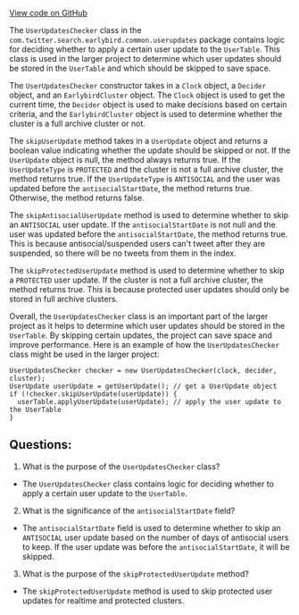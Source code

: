 [View code on GitHub](https://github.com/misbahsy/the-algorithm/src/java/com/twitter/search/earlybird/common/userupdates/UserUpdatesChecker.java)

The `UserUpdatesChecker` class in the `com.twitter.search.earlybird.common.userupdates` package contains logic for deciding whether to apply a certain user update to the `UserTable`. This class is used in the larger project to determine which user updates should be stored in the `UserTable` and which should be skipped to save space.

The `UserUpdatesChecker` constructor takes in a `Clock` object, a `Decider` object, and an `EarlybirdCluster` object. The `Clock` object is used to get the current time, the `Decider` object is used to make decisions based on certain criteria, and the `EarlybirdCluster` object is used to determine whether the cluster is a full archive cluster or not.

The `skipUserUpdate` method takes in a `UserUpdate` object and returns a boolean value indicating whether the update should be skipped or not. If the `UserUpdate` object is null, the method always returns true. If the `UserUpdateType` is `PROTECTED` and the cluster is not a full archive cluster, the method returns true. If the `UserUpdateType` is `ANTISOCIAL` and the user was updated before the `antisocialStartDate`, the method returns true. Otherwise, the method returns false.

The `skipAntisocialUserUpdate` method is used to determine whether to skip an `ANTISOCIAL` user update. If the `antisocialStartDate` is not null and the user was updated before the `antisocialStartDate`, the method returns true. This is because antisocial/suspended users can't tweet after they are suspended, so there will be no tweets from them in the index.

The `skipProtectedUserUpdate` method is used to determine whether to skip a `PROTECTED` user update. If the cluster is not a full archive cluster, the method returns true. This is because protected user updates should only be stored in full archive clusters.

Overall, the `UserUpdatesChecker` class is an important part of the larger project as it helps to determine which user updates should be stored in the `UserTable`. By skipping certain updates, the project can save space and improve performance. Here is an example of how the `UserUpdatesChecker` class might be used in the larger project:

```
UserUpdatesChecker checker = new UserUpdatesChecker(clock, decider, cluster);
UserUpdate userUpdate = getUserUpdate(); // get a UserUpdate object
if (!checker.skipUserUpdate(userUpdate)) {
  userTable.applyUserUpdate(userUpdate); // apply the user update to the UserTable
}
```
## Questions: 
 1. What is the purpose of the `UserUpdatesChecker` class?
- The `UserUpdatesChecker` class contains logic for deciding whether to apply a certain user update to the `UserTable`.

2. What is the significance of the `antisocialStartDate` field?
- The `antisocialStartDate` field is used to determine whether to skip an `ANTISOCIAL` user update based on the number of days of antisocial users to keep. If the user update was before the `antisocialStartDate`, it will be skipped.

3. What is the purpose of the `skipProtectedUserUpdate` method?
- The `skipProtectedUserUpdate` method is used to skip protected user updates for realtime and protected clusters.